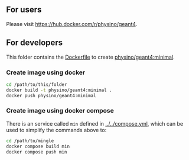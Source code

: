 ## For users

Please visit <https://hub.docker.com/r/physino/geant4>.

## For developers

This folder contains the [Dockerfile](Dockerfile) to create [physino/geant4:minimal](https://hub.docker.com/r/physino/geant4/tags).

### Create image using docker

```sh
cd /path/to/this/folder
docker build -t physino/geant4:minimal .
docker push physino/geant4:minimal
```

### Create image using docker compose

There is an service called `min` defined in [../../compose.yml](../../compose.yml), which can be used to simplify the commands above to:

```sh
cd /path/to/mingle
docker compose build min
docker compose push min
```
